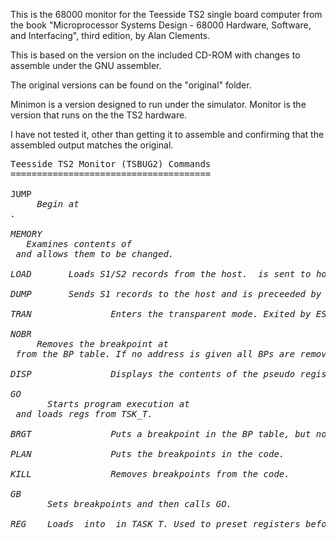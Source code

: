 This is the 68000 monitor for the Teesside TS2 single board computer
from the book "Microprocessor Systems Design - 68000 Hardware,
Software, and Interfacing", third edition, by Alan Clements.

This is based on the version on the included CD-ROM with changes to
assemble under the GNU assembler.

The original versions can be found on the "original" folder.

Minimon is a version designed to run under the simulator. Monitor is
the version that runs on the the TS2 hardware.

I have not tested it, other than getting it to assemble and confirming
that the assembled output matches the original.

<pre>
Teesside TS2 Monitor (TSBUG2) Commands
======================================

JUMP <address>     Begin at <address>.

MEMORY <address>   Examines contents of <address> and allows them to be changed.

LOAD <string>      Loads S1/S2 records from the host. <string> is sent to host.

DUMP <string>      Sends S1 records to the host and is preceeded by <string>.

TRAN               Enters the transparent mode. Exited by ESC, E.

NOBR <address>     Removes the breakpoint at <address> from the BP table. If no address is given all BPs are removed.

DISP               Displays the contents of the pseudo registers in TSK_T.

GO <address>       Starts program execution at <address> and loads regs from TSK_T.

BRGT               Puts a breakpoint in the BP table, but not in the code.

PLAN               Puts the breakpoints in the code.

KILL               Removes breakpoints from the code.

GB <address>       Sets breakpoints and then calls GO.

REG <reg> <value>  Loads <value> into <reg> in TASK_T. Used to preset registers before a GO or GB.
</pre>

